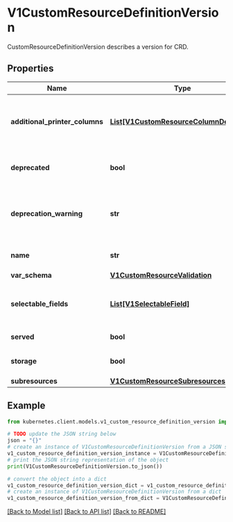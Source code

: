 # V1CustomResourceDefinitionVersion

CustomResourceDefinitionVersion describes a version for CRD.

## Properties

Name | Type | Description | Notes
------------ | ------------- | ------------- | -------------
**additional_printer_columns** | [**List[V1CustomResourceColumnDefinition]**](V1CustomResourceColumnDefinition.md) | additionalPrinterColumns specifies additional columns returned in Table output. See https://kubernetes.io/docs/reference/using-api/api-concepts/#receiving-resources-as-tables for details. If no columns are specified, a single column displaying the age of the custom resource is used. | [optional] 
**deprecated** | **bool** | deprecated indicates this version of the custom resource API is deprecated. When set to true, API requests to this version receive a warning header in the server response. Defaults to false. | [optional] 
**deprecation_warning** | **str** | deprecationWarning overrides the default warning returned to API kubernetes.clients. May only be set when &#x60;deprecated&#x60; is true. The default warning indicates this version is deprecated and recommends use of the newest served version of equal or greater stability, if one exists. | [optional] 
**name** | **str** | name is the version name, e.g. “v1”, “v2beta1”, etc. The custom resources are served under this version at &#x60;/apis/&lt;group&gt;/&lt;version&gt;/...&#x60; if &#x60;served&#x60; is true. | 
**var_schema** | [**V1CustomResourceValidation**](V1CustomResourceValidation.md) |  | [optional] 
**selectable_fields** | [**List[V1SelectableField]**](V1SelectableField.md) | selectableFields specifies paths to fields that may be used as field selectors. A maximum of 8 selectable fields are allowed. See https://kubernetes.io/docs/concepts/overview/working-with-objects/field-selectors | [optional] 
**served** | **bool** | served is a flag enabling/disabling this version from being served via REST APIs | 
**storage** | **bool** | storage indicates this version should be used when persisting custom resources to storage. There must be exactly one version with storage&#x3D;true. | 
**subresources** | [**V1CustomResourceSubresources**](V1CustomResourceSubresources.md) |  | [optional] 

## Example

```python
from kubernetes.client.models.v1_custom_resource_definition_version import V1CustomResourceDefinitionVersion

# TODO update the JSON string below
json = "{}"
# create an instance of V1CustomResourceDefinitionVersion from a JSON string
v1_custom_resource_definition_version_instance = V1CustomResourceDefinitionVersion.from_json(json)
# print the JSON string representation of the object
print(V1CustomResourceDefinitionVersion.to_json())

# convert the object into a dict
v1_custom_resource_definition_version_dict = v1_custom_resource_definition_version_instance.to_dict()
# create an instance of V1CustomResourceDefinitionVersion from a dict
v1_custom_resource_definition_version_from_dict = V1CustomResourceDefinitionVersion.from_dict(v1_custom_resource_definition_version_dict)
```
[[Back to Model list]](../README.md#documentation-for-models) [[Back to API list]](../README.md#documentation-for-api-endpoints) [[Back to README]](../README.md)


